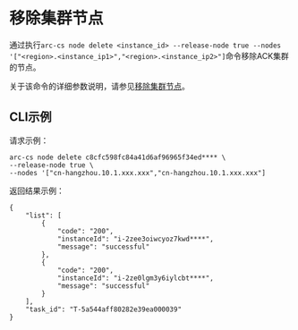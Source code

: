 # 移除集群节点

通过执行`arc-cs node delete <instance_id> --release-node true --nodes '["<region>.<instance_ip1>","<region>.<instance_ip2>"]`命令移除ACK集群的节点。

关于该命令的详细参数说明，请参见[移除集群节点](/intl.zh-CN/API参考/节点/移除集群节点.md)。

## CLI示例

请求示例：

```
arc-cs node delete c8cfc598fc84a41d6af96965f34ed**** \
--release-node true \
--nodes '["cn-hangzhou.10.1.xxx.xxx","cn-hangzhou.10.1.xxx.xxx"]
```

返回结果示例：

```
{
    "list": [
        {
            "code": "200",
            "instanceId": "i-2zee3oiwcyoz7kwd****",
            "message": "successful"
        },
        {
            "code": "200",
            "instanceId": "i-2ze0lgm3y6iylcbt****",
            "message": "successful"
        }
    ],
    "task_id": "T-5a544aff80282e39ea000039"
}
```

